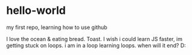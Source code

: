 # hello-world
my first repo, learning how to use github

I love the ocean & eating bread. Toast. I wish i could learn JS faster, im getting stuck on loops. i am in a loop learning loops. when will it end? D:
